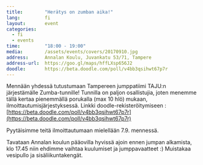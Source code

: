 ```yaml
---
title:        "Herätys on zumban aika!"
lang:         fi
layout:       event
categories:
  - fi
  - events
time:         "18:00 - 19:00"
media:        /assets/events/covers/20170910.jpg
address:      Annalan Koulu, Juvankatu 53/71, Tampere
address-url:  https://goo.gl/maps/hffLXsp656J2
doodle:       https://beta.doodle.com/poll/v4bb3qsihwt67p7r
---
```


Mennään yhdessä tutustumaan Tampereen jumppatiimi TAJU:n järjestämälle Zumba-tunnille! Tunnilla on paljon osallistujia, joten menemme tällä kertaa pienemmällä porukalla (max 10 hlö) mukaan, ilmoittautumisjärjestyksessä. Linkki doodle-rekisteröitymiseen : [https://beta.doodle.com/poll/v4bb3qsihwt67p7r](https://beta.doodle.com/poll/v4bb3qsihwt67p7r)

Pyytäisimme teitä ilmoittautumaan mielellään 7.9. mennessä.

Tavataan Annalan koulun pääovilla hyvissä ajoin ennen jumpan alkamista, klo 17.45 niin ehdimme vaihtaa kuulumiset ja jumppavaatteet :) Muistakaa vesipullo ja sisäliikuntakengät. 
